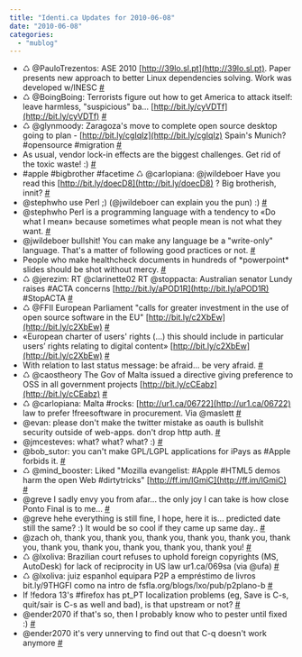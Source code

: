 ```yaml
---
title: "Identi.ca Updates for 2010-06-08"
date: "2010-06-08"
categories: 
  - "mublog"
---
```


- ♺ @PauloTrezentos: ASE 2010 [http://39lo.sl.pt](http://39lo.sl.pt). Paper presents new approach to better Linux dependencies solving. Work was developed w/INESC [#](http://identi.ca/notice/35332310)
- ♺ @BoingBoing: Terrorists figure out how to get America to attack itself: leave harmless, "suspicious" ba... [http://bit.ly/cyVDTf](http://bit.ly/cyVDTf) [#](http://identi.ca/notice/35332605)
- ♺ @glynmoody: Zaragoza's move to complete open source desktop going to plan - [http://bit.ly/cgIqIz](http://bit.ly/cgIqIz) Spain's Munich? #opensource #migration [#](http://identi.ca/notice/35335006)
- As usual, vendor lock-in effects are the biggest challenges. Get rid of the toxic waste! :) [#](http://identi.ca/notice/35335255)
- #apple #bigbrother #facetime ♺ @carlopiana: @jwildeboer Have you read this [http://bit.ly/doecD8](http://bit.ly/doecD8) ? Big brotherish, innit? [#](http://identi.ca/notice/35351760)
- @stephwho use Perl ;) (@jwildeboer can explain you the pun) :) [#](http://identi.ca/notice/35352335)
- @stephwho Perl is a programming language with a tendency to «Do what I mean» because sometimes what people mean is not what they want. [#](http://identi.ca/notice/35353840)
- @jwildeboer bullshit! You can make any language be a "write-only" language. That's a matter of following good practices or not. [#](http://identi.ca/notice/35355280)
- People who make healthcheck documents in hundreds of \*powerpoint\* slides should be shot without mercy. [#](http://identi.ca/notice/35355590)
- ♺ @jerezim: RT @clarinette02 RT @stoppacta: Australian senator Lundy raises #ACTA concerns [http://bit.ly/aPOD1R](http://bit.ly/aPOD1R) #StopACTA [#](http://identi.ca/notice/35357230)
- ♺ @FFII European Parliament "calls for greater investment in the use of open source software in the EU" [http://bit.ly/c2XbEw](http://bit.ly/c2XbEw) [#](http://identi.ca/notice/35371070)
- «European charter of users' rights (...) this should include in particular users’ rights relating to digital content» [http://bit.ly/c2XbEw](http://bit.ly/c2XbEw) [#](http://identi.ca/notice/35371295)
- With relation to last status message: be afraid... be very afraid. [#](http://identi.ca/notice/35371326)
- ♺ @caostheory The Gov of Malta issued a directive giving preference to OSS in all government projects [http://bit.ly/cCEabz](http://bit.ly/cCEabz) [#](http://identi.ca/notice/35373896)
- ♺ @carlopiana: Malta #rocks: [http://ur1.ca/06722](http://ur1.ca/06722) law to prefer !freesoftware in procurement. Via @maslett [#](http://identi.ca/notice/35374136)
- @evan: please don't make the twitter mistake as oauth is bullshit security outside of web-apps. don't drop http auth. [#](http://identi.ca/notice/35379858)
- @jmcesteves: what? what? what? :) [#](http://identi.ca/notice/35382968)
- @bob\_sutor: you can't make GPL/LGPL applications for iPays as #Apple forbids it. [#](http://identi.ca/notice/35384892)
- ♺ @mind\_booster: Liked "Mozilla evangelist: #Apple #HTML5 demos harm the open Web #dirtytricks" [http://ff.im/lGmiC](http://ff.im/lGmiC) [#](http://identi.ca/notice/35387296)
- @greve I sadly envy you from afar... the only joy I can take is how close Ponto Final is to me... [#](http://identi.ca/notice/35413325)
- @greve hehe everything is still fine, I hope, here it is... predicted date still the same? :) It would be so cool if they came up same day.. [#](http://identi.ca/notice/35414961)
- @zach oh, thank you, thank you, thank you, thank you, thank you, thank you, thank you, thank you, thank you, thank you, thank you! [#](http://identi.ca/notice/35418998)
- ♺ @lxoliva: Brazilian court refuses to uphold foreign copyrights (MS, AutoDesk) for lack of reciprocity in US law ur1.ca/069sa (via @ufa) [#](http://identi.ca/notice/35421116)
- ♺ @lxoliva: juiz espanhol equipara P2P a empréstimo de livros bit.ly/9THGFI como na intro de fsfla.org/blogs/lxo/pub/p2plano-b [#](http://identi.ca/notice/35422720)
- If !fedora 13's #firefox has pt\_PT localization problems (eg, Save is C-s, quit/sair is C-s as well and bad), is that upstream or not? [#](http://identi.ca/notice/35425120)
- @ender2070 if that's so, then I probably know who to pester until fixed :) [#](http://identi.ca/notice/35425716)
- @ender2070 it's very unnerving to find out that C-q doesn't work anymore [#](http://identi.ca/notice/35425757)
